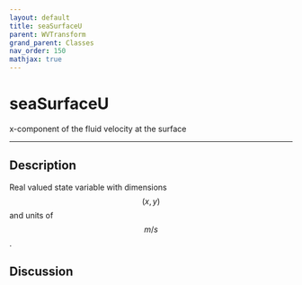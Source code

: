 ```yaml
---
layout: default
title: seaSurfaceU
parent: WVTransform
grand_parent: Classes
nav_order: 150
mathjax: true
---
```


#  seaSurfaceU

x-component of the fluid velocity at the surface


---

## Description
Real valued state variable with dimensions $$(x,y)$$ and units of $$m/s$$.

## Discussion

